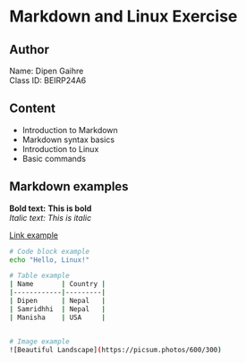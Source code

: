 # Markdown and Linux Exercise

## Author  
Name: Dipen Gaihre  
Class ID: BEIRP24A6  

## Content  
- Introduction to Markdown  
- Markdown syntax basics  
- Introduction to Linux  
- Basic commands  

## Markdown examples  

**Bold text:** **This is bold**  
*Italic text:* *This is italic*  

[Link example](https://www.hamk.fi)  

```bash
# Code block example
echo "Hello, Linux!"

# Table example
| Name       | Country |
|------------|---------|
| Dipen      | Nepal   |
| Samridhhi  | Nepal   |
| Manisha    | USA     |


# Image example
![Beautiful Landscape](https://picsum.photos/600/300)

